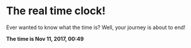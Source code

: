 # The real time clock!

Ever wanted to know what the time is? Well, your journey is about to end!

**The time is Nov 11, 2017, 00:49**